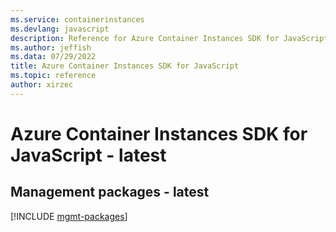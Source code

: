 ```yaml
---
ms.service: containerinstances
ms.devlang: javascript
description: Reference for Azure Container Instances SDK for JavaScript
ms.author: jeffish
ms.data: 07/29/2022
title: Azure Container Instances SDK for JavaScript
ms.topic: reference
author: xirzec
---
```

# Azure Container Instances SDK for JavaScript - latest

## Management packages - latest
[!INCLUDE [mgmt-packages](container-instances-mgmt-index.md)]